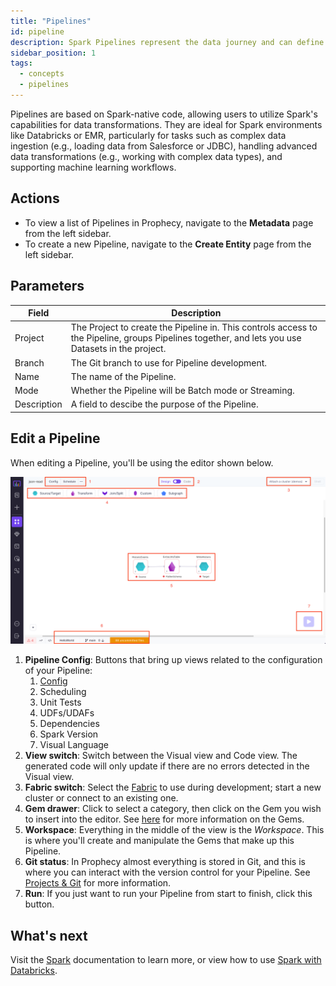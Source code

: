 ```yaml
---
title: "Pipelines"
id: pipeline
description: Spark Pipelines represent the data journey and can define multiple targets.
sidebar_position: 1
tags:
  - concepts
  - pipelines
---
```


Pipelines are based on Spark-native code, allowing users to utilize Spark's capabilities for data transformations. They are ideal for Spark environments like Databricks or EMR, particularly for tasks such as complex data ingestion (e.g., loading data from Salesforce or JDBC), handling advanced data transformations (e.g., working with complex data types), and supporting machine learning workflows.

## Actions

- To view a list of Pipelines in Prophecy, navigate to the **Metadata** page from the left sidebar.
- To create a new Pipeline, navigate to the **Create Entity** page from the left sidebar.

## Parameters

| Field       | Description                                                                                                                                       |
| ----------- | ------------------------------------------------------------------------------------------------------------------------------------------------- |
| Project     | The Project to create the Pipeline in. This controls access to the Pipeline, groups Pipelines together, and lets you use Datasets in the project. |
| Branch      | The Git branch to use for Pipeline development.                                                                                                   |
| Name        | The name of the Pipeline.                                                                                                                         |
| Mode        | Whether the Pipeline will be Batch mode or Streaming.                                                                                             |
| Description | A field to descibe the purpose of the Pipeline.                                                                                                   |

## Edit a Pipeline

When editing a Pipeline, you'll be using the editor shown below.

![Editing a Pipeline](img/pipelines/edit_pipeline.png)

1. **Pipeline Config**: Buttons that bring up views related to the configuration of your Pipeline:
   1. [Config](/docs/Spark/configuration/configuration.md)
   2. Scheduling
   3. Unit Tests
   4. UDFs/UDAFs
   5. Dependencies
   6. Spark Version
   7. Visual Language
2. **View switch**: Switch between the Visual view and Code view. The generated code will only update if there are no errors detected in the Visual view.
3. **Fabric switch**: Select the [Fabric](/docs/concepts/fabrics/fabrics.md) to use during development; start a new cluster or connect to an existing one.
4. **Gem drawer**: Click to select a category, then click on the Gem you wish to insert into the editor. See [here](./gems.md) for more information on the Gems.
5. **Workspace**: Everything in the middle of the view is the _Workspace_. This is where you'll create and manipulate the Gems that make up this Pipeline.
6. **Git status**: In Prophecy almost everything is stored in Git, and this is where you can interact with the version control for your Pipeline. See [Projects & Git](/docs/concepts/project/project.md) for more information.
7. **Run**: If you just want to run your Pipeline from start to finish, click this button.

## What's next

Visit the [Spark](/Spark) documentation to learn more, or view how to use [Spark with Databricks](/docs/getting-started/getting-started-with-low-code-spark.md).
